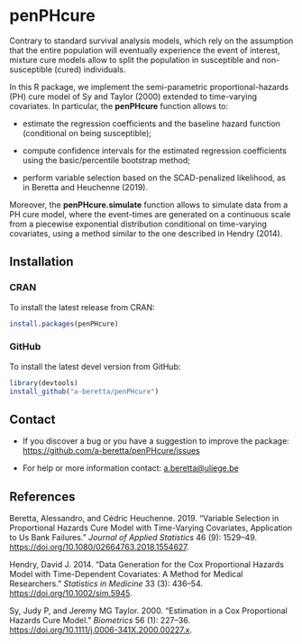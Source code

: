 
<!-- README.md is generated from README.Rmd. Please edit that file -->

# penPHcure

Contrary to standard survival analysis models, which rely on the
assumption that the entire population will eventually experience the
event of interest, mixture cure models allow to split the population in
susceptible and non-susceptible (cured) individuals.

In this R package, we implement the semi-parametric proportional-hazards
(PH) cure model of Sy and Taylor (2000) extended to time-varying
covariates. In particular, the **penPHcure** function allows to:

  - estimate the regression coefficients and the baseline hazard
    function (conditional on being susceptible);

  - compute confidence intervals for the estimated regression
    coefficients using the basic/percentile bootstrap method;

  - perform variable selection based on the SCAD-penalized likelihood,
    as in Beretta and Heuchenne (2019).

Moreover, the **penPHcure.simulate** function allows to simulate data
from a PH cure model, where the event-times are generated on a
continuous scale from a piecewise exponential distribution conditional
on time-varying covariates, using a method similar to the one described
in Hendry (2014).

## Installation

### CRAN

To install the latest release from CRAN:

``` r
install.packages(penPHcure)
```

### GitHub

To install the latest devel version from GitHub:

``` r
library(devtools)
install_github("a-beretta/penPHcure")
```

## Contact

  - If you discover a bug or you have a suggestion to improve the
    package: <https://github.com/a-beretta/penPHcure/issues>

  - For help or more information contact: <a.beretta@uliege.be>

## References

<div id="refs" class="references">

<div id="ref-Beretta_Heuchenne_2019">

Beretta, Alessandro, and Cédric Heuchenne. 2019. “Variable Selection in
Proportional Hazards Cure Model with Time-Varying Covariates,
Application to Us Bank Failures.” *Journal of Applied Statistics* 46
(9): 1529–49. <https://doi.org/10.1080/02664763.2018.1554627>.

</div>

<div id="ref-Hendry_2014">

Hendry, David J. 2014. “Data Generation for the Cox Proportional Hazards
Model with Time-Dependent Covariates: A Method for Medical Researchers.”
*Statistics in Medicine* 33 (3): 436–54.
<https://doi.org/10.1002/sim.5945>.

</div>

<div id="ref-Sy_Taylor_2000">

Sy, Judy P, and Jeremy MG Taylor. 2000. “Estimation in a Cox
Proportional Hazards Cure Model.” *Biometrics* 56 (1): 227–36.
<https://doi.org/10.1111/j.0006-341X.2000.00227.x>.

</div>

</div>
